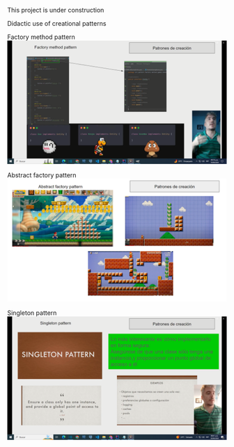 This project is under construction

Didactic use of creational patterns


Factory method pattern
[![Factory-method-pattern](images/video-factory-method.png)](https://youtu.be/kK5WLuYkqEk)



Abstract factory pattern
[![Abstract-factory-pattern](images/video-abstract-factory.png)](https://youtu.be/kRN5l834nP8)


Singleton pattern
[![Singleton-pattern](images/video-singleton.png)](https://youtu.be/VL62vnbMQ9Q)